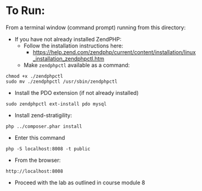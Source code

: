 # To Run:
From a terminal window (command prompt) running from this directory:
* If you have not already installed ZendPHP:
  * Follow the installation instructions here:
    * https://help.zend.com/zendphp/current/content/installation/linux_installation_zendphpctl.htm
  * Make `zendphpctl` available as a command:
```
chmod +x ./zendphpctl
sudo mv ./zendphpctl /usr/sbin/zendphpctl
```
* Install the PDO extension (if not already installed)
```
sudo zendphpctl ext-install pdo mysql
```
* Install zend-stratigility:
```
php ../composer.phar install
```
* Enter this command
```
php -S localhost:8008 -t public
```
* From the browser:
```
http://localhost:8008
```
* Proceed with the lab as outlined in course module 8
